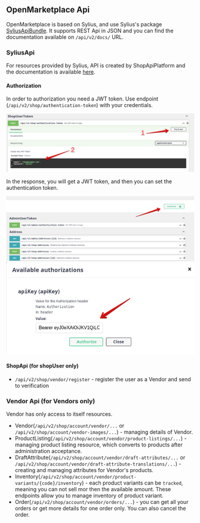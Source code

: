 ## OpenMarketplace Api

OpenMarketplace is based on Sylius, and use Sylius's package
[SyliusApiBundle](https://github.com/Sylius/SyliusApiBundle). 
It supports REST Api in JSON and you can find the documentation 
available on `/api/v2/docs/` URL.

### SyliusApi

For resources provided by Sylius, API is created by ShopApiPlatform
and the documentation is available [here](https://master.demo.sylius.com/api/v2/docs).

#### Authorization
In order to authorization you need a JWT token. Use endpoint
(`/api/v2/shop/authentication-token`) with your credentials. 

![Authorization](images/api_authorization.png)


In the response, you will get a JWT token, and then you can set the authentication
token.

![Authorization](images/api_authorization_button.png)
![Authorization](images/api_authorization_bearer.png)

#### ShopApi (for shopUser only)

- `/api/v2/shop/vendor/register` - register the user as a Vendor 
and send to verification

### Vendor Api (for Vendors only)
Vendor has only access to itself resources.

- Vendor(`/api/v2/shop/account/vendor/...` or `/api/v2/shop/account/vendor-images/...`) - managing 
details of Vendor.
- ProductListing(`/api/v2/shop/account/vendor/product-listings/...`) - managing product
listing resource, which converts to products after administration acceptance.
- DraftAttribute(`/api/v2/shop/account/vendor/draft-attributes/...` or 
`/api/v2/shop/account/vendor/draft-attribute-translations/...`) - creating and managing attributes for
Vendor's products.
- Inventory(`/api/v2/shop/account/vendor/product-variants/{code}/inventory`) - each product variants can
be `tracked`, meaning you can not sell mor then the available amount. These endpoints allow you to manage
inventory of product variant. 
- Order(`/api/v2/shop/account/vendor/orders/...`) - you can get all your orders or get more details for one
order only. You can also cancel the order.
